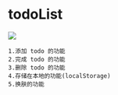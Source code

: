 # todoList
![](index/show.gif)
```
1.添加 todo 的功能
2.完成 todo 的功能
3.删除 todo 的功能
4.存储在本地的功能(localStorage)
5.换肤的功能
```
